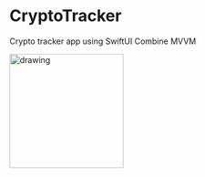 # CryptoTracker
 Crypto tracker app using SwiftUI Combine MVVM
 
<img src="Images/AppScreens.gif" alt="drawing" width="200"/>

